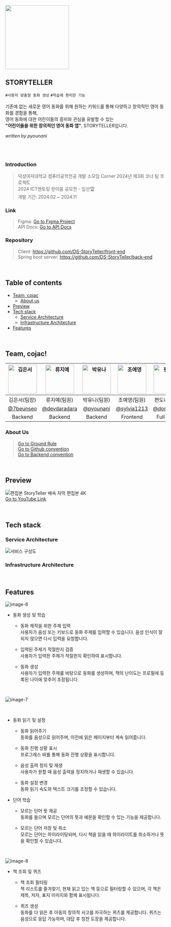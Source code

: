 <img src="https://github.com/user-attachments/assets/bae54899-5a36-4aa0-a6b5-ca7a7fecae80" width="200px" height="200px"/>
  
## STORYTELLER

`#사용자 맞춤형 동화 생성` `#학습에 편리한 기능` <br /> <br />
기존에 없는 새로운 영어 동화를 위해 원하는 키워드를 통해 다양하고 창의적인 영어 동화를 경험을 통해, <br /> 영어 동화에 대한 어린이들의 흥미와 관심을 유발할 수 있는 <br />
**"어린이들을 위한 창의적인 영어 동화 앱"**, STORYTELLER입니다.

_written by pyounani_

<br />
<br />

### Introduction

> 덕성여자대학교 컴퓨터공학전공 개발 소모임 Corner 2024년 제3회 코너 팀 프로젝트 <br />
> 2024 ICT멘토링 한이음 공모전 - 입선🏆<br />
> 개발 기간: 2024.02 ~ 2024.11

### Link

> Figma: [Go to Figma Project](https://www.figma.com/design/vn0MM3w33Qt2pbOeCYeevr/UI%2FUX?node-id=0-1&t=qMLo9GoMnD6dtonh-1) <br />
> API Docs: [Go to API Docs](https://band-blackberry-aca.notion.site/70fe441ebe0a41aab3995c4fd57c262e?v=f05b03bdfb834dbcb86494e4c31d1ece) <br />

### Repository

> Client: https://github.com/DS-StoryTeller/front-end <br />
> Spring boot server: https://github.com/DS-StoryTeller/back-end <br/>

<br />

## Table of contents

- [Team, cojac](#team-cojac)
  - [About us](#about-us)
- [Preview](#preview)
- [Tech stack](#tech-stack)
  - [Service Architecture](#service-architecture)
  - [Infrastructure Architecture](#infrastructure-architecture)
- [Features](#features)

<br />

## Team, cojac!

| <img src="https://github.com/user-attachments/assets/5075e5e6-36a5-4dd4-b44f-9eb49f1a19d1" width="90px" height="90px" alt="김은서"/> | <img src="https://github.com/user-attachments/assets/52b12c2e-0342-46d9-82e1-cbca7c68d6d0" width="90px" height="90px" alt="류지예"/> | <img src="https://github.com/user-attachments/assets/d1624659-ba9f-4db1-9688-3dc163492d51" width="90px" height="90px" alt="박유나"/> | <img src="https://github.com/user-attachments/assets/7e05b089-0ec0-4fdf-b61f-94ff1d42f1ef" width="90px" height="90px" alt="조예영"/> | <img src="https://github.com/user-attachments/assets/d49f7d26-cfd7-4475-89e8-a6f9a652f5a5" width="90px" height="90px" alt="편도나"/> |
| :--------------------------------------------------------------: | :--------------------------------------------------------------: | :--------------------------------------------------------------: | :--------------------------------------------------------------: | :--------------------------------------------------------------: |
|                           김은서(팀장)                           |                           류지예(팀원)                           |                           박유나(팀원)                           |                           조예영(팀원)                           |                           편도나(팀원)                           |
|             [@7beunseo](https://github.com/7beunseo)             |          [@devdaradara](https://github.com/devdaradara)          |             [@pyounani](https://github.com/pyounani)             |           [@sylvia1213](https://github.com/sylvia1213)           |             [@dona0123](https://github.com/dona0123)             |
|                             Backend                              |                             Backend                              |                             Backend                              |                             Frontend                             |                            Full Stack                            |

### About Us

> [Go to Ground Rule](https://band-blackberry-aca.notion.site/GROUND-RULE-df39be0a0e1241dcb2e00a04c4a13f88?pvs=73) <br />
> [Go to Github convention](https://band-blackberry-aca.notion.site/GIT-Convention-6f4b1dc7ddfa43e2bfcf5e513d358796?pvs=73) <br />
> [Go to Backend convention](https://band-blackberry-aca.notion.site/1e6aa4929bd841459614b75a2c35df5d?pvs=73)

<br />

## Preview
![편집본  StoryTeller 배속 자막 편집본 4K](https://github.com/user-attachments/assets/61a1313c-95c0-4f5f-b9a8-cf1d00a59f3c) <br />
[Go to YouTube Link](https://www.youtube.com/watch?v=9JHMy-bQO-Y)

<br />

## Tech stack

### Service Architecture
![서비스 구성도](https://github.com/user-attachments/assets/24059f87-4542-4cb2-989e-bf710dde687e)

### Infrastructure Architecture

<br />

## Features
![image-6](https://github.com/user-attachments/assets/ff481524-1675-4ad1-80b1-fd05a759cfb1) <br />

- 동화 생성 및 학습

  - 동화 제작을 위한 주제 입력<br />
    사용자가 음성 또는 키보드로 동화 주제를 입력할 수 있습니다. 음성 인식이 잘 되지 않으면 다시 입력을 요청합니다.

  - 입력된 주제가 적절한지 검증<br />
    사용자가 입력한 주제가 적절한지 확인하여 표시합니다.

  - 동화 생성<br />
    사용자가 입력한 주제를 바탕으로 동화를 생성하며, 책의 난이도는 프로필에 등록된 나이에 맞추어 조정됩니다.

<br />

![image-7](https://github.com/user-attachments/assets/9580fe6a-8afd-47c3-872b-43048e3a658e)

<br />

- 동화 읽기 및 설정

  - 동화 읽어주기<br />
    동화를 음성으로 읽어주며, 이전에 읽은 페이지부터 계속 읽어줍니다.

  - 동화 진행 상황 표시<br />
    프로그레스 바를 통해 동화 진행 상황을 표시합니다.

  - 음성 출력 정지 및 재생<br />
    사용자가 원할 때 음성 출력을 정지하거나 재생할 수 있습니다.

  - 동화 설정 변경<br />
    동화 읽기 속도와 텍스트 크기를 조정할 수 있습니다.

- 단어 학습

  - 모르는 단어 뜻 제공<br />
    동화를 들으며 모르는 단어의 뜻과 예문을 확인할 수 있는 기능을 제공합니다.

  - 모르는 단어 저장 및 취소<br />
    모르는 단어는 하이라이팅되며, 다시 책을 읽을 때 하이라이트를 취소하거나 뜻을 확인할 수 있습니다.

<br />

![image-8](https://github.com/user-attachments/assets/9e6c1e63-f741-4f35-ad7c-58dae7f4bc51)

- 책 조회 및 퀴즈

  - 책 조회 필터링<br />
    책 리스트를 즐겨찾기, 현재 읽고 있는 책 등으로 필터링할 수 있으며, 각 책은 제목, 저자, 표지 이미지와 함께 표시됩니다.

  - 퀴즈 생성<br />
    동화를 다 읽은 후 아동의 창의적 사고를 자극하는 퀴즈를 제공합니다. 퀴즈는 음성으로 응답 가능하며, 대답 후 칭찬 도장을 제공합니다.

<br />
